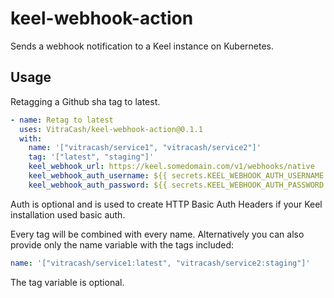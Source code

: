 # keel-webhook-action

Sends a webhook notification to a Keel instance on Kubernetes.

## Usage

Retagging a Github sha tag to latest.

```yaml
- name: Retag to latest
  uses: VitraCash/keel-webhook-action@0.1.1
  with:
    name: '["vitracash/service1", "vitracash/service2"]'
    tag: '["latest", "staging"]'
    keel_webhook_url: https://keel.somedomain.com/v1/webhooks/native
    keel_webhook_auth_username: ${{ secrets.KEEL_WEBHOOK_AUTH_USERNAME }}
    keel_webhook_auth_password: ${{ secrets.KEEL_WEBHOOK_AUTH_PASSWORD }}
```

Auth is optional and is used to create HTTP Basic Auth Headers if your Keel installation used basic auth.

Every tag will be combined with every name. Alternatively you can also provide only the name variable with the tags included:

```yaml
name: '["vitracash/service1:latest", "vitracash/service2:staging"]'
```

The tag variable is optional.
